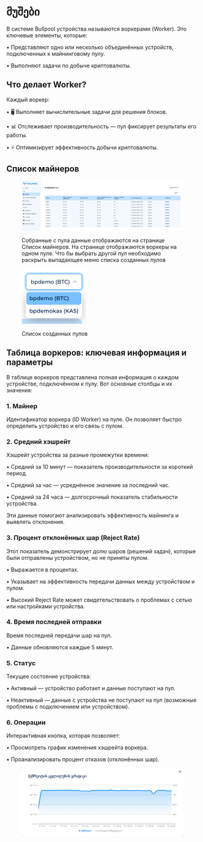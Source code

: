 # მუშები

В системе Bullpool устройства называются воркерами (Worker). Это ключевые элементы, которые:

• Представляют одно или несколько объединённых устройств, подключенных к майнинговому пулу.

• Выполняют задачи по добыче криптовалюты.

## Что делает Worker?

Каждый воркер:

• 🖥️ Выполняет вычислительные задачи для решения блоков.

• 📊 Отслеживает производительность — пул фиксирует результаты его работы.

• ⚡ Оптимизирует эффективность добычи криптовалюты.

## Список майнеров

<figure><img src="../../.gitbook/assets/image (37).png" alt=""><figcaption><p>Собранные с пула данные отображаются на странице Список майнеров. На странице отображаются воркеры на одном пуле. Что бы выбрать другой пул необходимо раскрыть выпадающее меню списка созданных пулов</p></figcaption></figure>

<figure><img src="../../.gitbook/assets/image (38).png" alt=""><figcaption><p>Список созданных пулов</p></figcaption></figure>

## **Таблица воркеров: ключевая информация и параметры**

В таблице воркеров представлена полная информация о каждом устройстве, подключённом к пулу. Вот основные столбцы и их значения:

### **1. Майнер**

Идентификатор воркера (ID Worker) на пуле. Он позволяет быстро определить устройство и его связь с пулом.

### **2. Средний хэшрейт**

Хэшрейт устройства за разные промежутки времени:

• Средний за 10 минут — показатель производительности за короткий период.

• Средний за час — усреднённое значение за последний час.

• Средний за 24 часа — долгосрочный показатель стабильности устройства.

Эти данные помогают анализировать эффективность майнинга и выявлять отклонения.

### **3. Процент отклонённых шар (Reject Rate)**

Этот показатель демонстрирует долю шаров (решений задач), которые были отправлены устройством, но не приняты пулом.

• Выражается в процентах.

• Указывает на эффективность передачи данных между устройством и пулом.

• Высокий Reject Rate может свидетельствовать о проблемах с сетью или настройками устройства.

### **4. Время последней отправки**

Время последней передачи шар на пул.

• Данные обновляются каждые 5 минут.

### **5. Статус**

Текущее состояние устройства:

• Активный — устройство работает и данные поступают на пул.

• Неактивный — данные с устройства не поступают на пул (возможные проблемы с подключением или устройством).

### **6. Операции**

Интерактивная кнопка, которая позволяет:

• Просмотреть график изменения хэшрейта воркера.

• Проанализировать процент отказов (отклонённых шар).



<figure><img src="../../.gitbook/assets/Снимок экрана 2025-02-17 211951.png" alt=""><figcaption></figcaption></figure>
